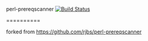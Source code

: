 perl-prereqscanner   [![Build Status](https://travis-ci.org/kevindawson/perl-prereqscanner.png?branch=master)](https://travis-ci.org/kevindawson/perl-prereqscanner)

==========

forked from https://github.com/rjbs/perl-prereqscanner



